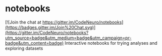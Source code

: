 # notebooks

[![Join the chat at https://gitter.im/CodeNeuro/notebooks](https://badges.gitter.im/Join%20Chat.svg)](https://gitter.im/CodeNeuro/notebooks?utm_source=badge&utm_medium=badge&utm_campaign=pr-badge&utm_content=badge)
Interactive notebooks for trying analyses and exploring datasets
